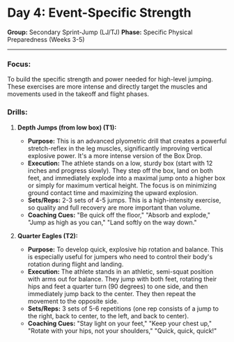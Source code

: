 # Day 4: Event-Specific Strength

**Group:** Secondary Sprint-Jump (LJ/TJ)
**Phase:** Specific Physical Preparedness (Weeks 3-5)

---

### Focus:
To build the specific strength and power needed for high-level jumping. These exercises are more intense and directly target the muscles and movements used in the takeoff and flight phases.

### Drills:

1.  **Depth Jumps (from low box) (T1):**
    *   **Purpose:** This is an advanced plyometric drill that creates a powerful stretch-reflex in the leg muscles, significantly improving vertical explosive power. It's a more intense version of the Box Drop.
    *   **Execution:** The athlete stands on a low, sturdy box (start with 12 inches and progress slowly). They step off the box, land on both feet, and immediately explode into a maximal jump onto a higher box or simply for maximum vertical height. The focus is on minimizing ground contact time and maximizing the upward explosion.
    *   **Sets/Reps:** 2-3 sets of 4-5 jumps. This is a high-intensity exercise, so quality and full recovery are more important than volume.
    *   **Coaching Cues:** "Be quick off the floor," "Absorb and explode," "Jump as high as you can," "Land softly on the way down."

2.  **Quarter Eagles (T2):**
    *   **Purpose:** To develop quick, explosive hip rotation and balance. This is especially useful for jumpers who need to control their body's rotation during flight and landing.
    *   **Execution:** The athlete stands in an athletic, semi-squat position with arms out for balance. They jump with both feet, rotating their hips and feet a quarter turn (90 degrees) to one side, and then immediately jump back to the center. They then repeat the movement to the opposite side.
    *   **Sets/Reps:** 3 sets of 5-6 repetitions (one rep consists of a jump to the right, back to center, to the left, and back to center).
    *   **Coaching Cues:** "Stay light on your feet," "Keep your chest up," "Rotate with your hips, not your shoulders," "Quick, quick, quick!"
